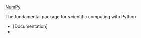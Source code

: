 [NumPy](https://numpy.org/)

The fundamental package for scientific computing with Python

- [Documentation]
- 